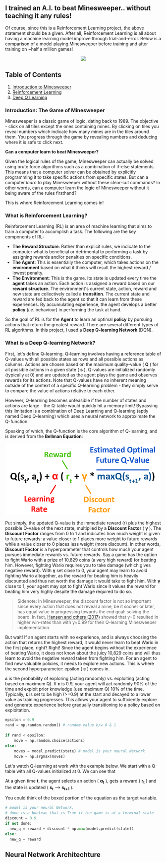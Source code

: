 ## I trained an A.I. to beat Minesweeper.. without teaching it any rules!

Of course, since this is a Reinforcement Learning project, the above statement should be a given. After all, Reinforcement Learning is all about having a machine learning model improve through trial-and-error. Below is a comparison of a model playing Minesweeper before training and after training on ~half a million games!

<p align="center">
  <img src="https://github.com/sdlee94/Minesweeper-AI-Reinforcement-Learning/blob/master/before_after_train.gif"/>
</p>  

## Table of Contents
1. [Introduction to Minesweeper](#intro)
2. [Reinforcement Learning](#RL)
3. [Deep Q Learning](#DQN)

### Introduction: The Game of Minesweeper <a name='intro'></a>

Minesweeper is a classic game of logic, dating back to 1989. The objective - click on all tiles except the ones containing mines. By clicking on tiles you reveal numbers which indicate how many mines are in the tiles around them. You progress through the game by revealing numbers and deducing where it is safe to click next.

**Can a computer learn to beat Minesweeper?**

Given the logical rules of the game, Minesweeper can actually be solved using brute force algorithms such as a combination of if-else statements. This means that a computer solver can be obtained by explicitly programming it to take specific actions from specific states. But can a computer *learn* to play Minesweeper without these clear-cut commands? In other words, can a computer learn the logic of Minesweeper without it being aware of the rules firsthand?

This is where Reinforcement Learning comes in!

### What is Reinforcement Learning? <a name='RL'></a>

Reinforcement Learning (RL) is an area of machine learning that aims to train a computer to accomplish a task. The following are the key components of RL:


- **The Reward Structure**: Rather than explicit rules, we indicate to the computer what is beneficial or detrimental to performing a task by assigning rewards and/or penalties on specific conditions.
- **The Agent**: This is essentially the computer, which takes actions on the **environment** based on what it thinks will result the highest reward / lowest penalty.
- **The Environment**: This is the game. Its state is updated every time the **agent** takes an action. Each action is assigned a reward based on our **reward structure**. The environment's current state, action, reward and new state are collectively called a **transition**. The current state and reward are fed back to the agent so that it can learn from these experiences. By accumulating experience, the agent develops a better **policy** (*i.e.* behaviour) in performing the task at hand.

So the goal of RL is for the **Agent** to learn an optimal **policy** by pursuing actions that return the greatest reward. There are several different types of RL algorithms. In this project, I used a **Deep Q-learning Network** (DQN).

### What is a Deep Q-learning Network?

First, let's define Q-learning. Q-learning involves having a reference table of Q-values with all possible states as rows and all possible actions as columns. Actions are chosen based on the maximum quality-value ( **Q** ) for all possible actions in a given state ( **s** ). Q-values are initialized randomly (typically at 0) and are updated as the agent plays the game and observes rewards for its actions. Note that Q-values have no inherent meaning outside of the context of a specific Q-learning problem - they simply serve to compare the value of actions relative to each other.

However, Q-learning becomes unfeasible if the number of states and actions are large - the Q-table would quickly hit a memory limit! Bypassing this limitation is a combination of Deep Learning and Q-learning (aptly named Deep Q-learning) which uses a neural network to approximate the Q-function.

Speaking of which, the Q-function is the core algorithm of Q-learning, and is derived from the **Bellman Equation**:


<p align='center'>
  <img src='bellman.png' width='500'/>
</p>


Put simply, the updated Q-value is the immediate reward (r) plus the highest possible Q-value of the next state, multiplied by a **Discount Factor** ( **γ** ). The **Discount Factor** ranges from 0 to 1 and indicates how much weight is given to future rewards: a value closer to 1 places more weight to future rewards while a value closer to 0 places less weight (more discount). In other words, **Discount Factor** is a hyperparameter that controls how much your agent pursues immediate rewards vs. future rewards. Say a game has the option to fight Wario with a prize of 10,829 coins (a very high reward) for beating him. However, fighting Wario requires you to take damage (which gives negative reward). With **γ** set close to 0, your agent may learn to avoid fighting Wario altogether, as the reward for beating him is heavily discounted and thus not worth the damage it would take to fight him. With **γ** close to 1, your agent may opt to fight Wario since it values the reward for beating him very highly despite the damage required to do so.

> Sidenote: In Minesweeper, the discount factor is not so important since every action that does not reveal a mine, be it sooner or later, has equal value in progressing towards the end goal: solving the board. In fact, [Hansen and others (2017)](https://github.com/jakejhansen/minesweeper_solver/blob/master/article.pdf) showed that γ=0 resulted in higher win-rates than with γ=0.99 for their Q-learning Minesweeper implementation.

But wait! If an agent starts with no experience, and is always choosing the action that returns the highest reward, it would never learn to beat Wario in the first place, right? Right! Since the agent begins without the experience of beating Wario, it does not know about the juicy 10,829 coins and will thus learn to avoid the negative reward taken from fighting him. For an agent to find new valuable policies, it needs to explore new actions. This is where the second hyperparameter: epsilon ( **ε** ) comes in.

**ε** is the probability of exploring (acting randomly) vs. exploiting (acting based on maximum Q). If **ε** is 0.9, your agent will act randomly 90% of the time and exploit prior knowledge (use maximum Q) 10% of the time. Typically, **ε** is set to be high (>=0.9) at the start and decayed to a lower value as training progresses. This allows your agent to sufficiently explore and generate experience before gradually transitioning to a policy based on exploitation.

```python
epsilon = 0.9
rand = np.random.random() # random value b/w 0 & 1

if rand < epsilon:
    move = np.random.choice(actions)
else:
    moves = model.predict(state) # model is your neural Network
    move = np.argmax(moves)
```

Let's watch Q-learning at work with the example below. We start with a Q-table with all Q-values initialized at 0. We can see that

At a given time **t**, the agent selects an action ( **α<sub>t</sub>** ), gets a reward ( **r<sub>t</sub>** ) and the state is updated ( **s<sub>t</sub>** --> **s<sub>t+1</sub>** ).

You could think of the boxed portion of the equation as the target variable.

```python
# model is your neural Network,
# done is a boolean that is True if the game is at a terminal state
discount = 0.9
if not done:
  new_q = reward + discount * np.max(model.predict(state))
else:
  new_q = reward
```


## Neural Network Architechture
